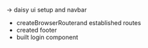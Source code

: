 -> daisy ui setup and navbar
- createBrowserRouterand established routes
- created footer
- built login component